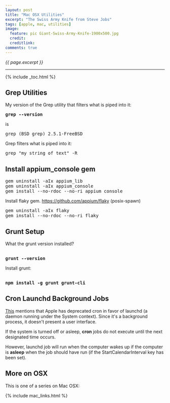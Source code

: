 ```yaml
---
layout: post
title: "Mac OSX Utilities"
excerpt: "The Swiss Army Knife from Steve Jobs"
tags: [apple, mac, utilities]
image:
  feature: pic Giant-Swiss-Army-Knife-1900x500.jpg
  credit: 
  creditlink:
comments: true
---
```

<i>{{ page.excerpt }}</i>
<hr />

{% include _toc.html %}

<a id="Setup_Github"></a>

<a id="Grepz"></a>

## Grep Utilities

My version of the Grep utility that filters what is piped into it:

<tt><strong>grep --version</strong></tt>

is

   <tt>grep (BSD grep) 2.5.1-FreeBSD</tt>

Grep filters what is piped into it:

   <tt>grep "my string of text" -R</tt>


## Install appium_console gem

<pre>
gem uninstall -aIx appium_lib
gem uninstall -aIx appium_console
gem install --no-rdoc --no-ri appium_console
</pre>

Install flaky gem.
https://github.com/appium/flaky
(posix-spawn)

<pre>
gem uninstall -aIx flaky
gem install --no-rdoc --no-ri flaky
</pre>



<a id="GrunSetupz"></a>

## Grunt Setup

What the grunt version installed?

<pre><strong>
grunt --version
</strong></pre>

Install grunt:

<pre><strong>
npm install -g grunt grunt-cli
</strong></pre>



<a id="CronJobs"></a>

## Cron Launchd Background Jobs

<a target="_blank" href="https://developer.apple.com/library/mac/documentation/MacOSX/Conceptual/BPSystemStartup/Chapters/ScheduledJobs.html">This</a> mentions that Apple has deprecated
cron in favor of launchd (a daemon running under the System context).
Since it's a background process, it doesn't present a user interface.

If the system is turned off or asleep, <strong>cron</strong> jobs 
do not execute until the next designated time occurs.

However, launchd job will run when the computer wakes up if 
the computer is <strong>asleep</strong> when the job should have run
(if the StartCalendarInterval key has been set).



## More on OSX

This is one of a series on Mac OSX:

{% include mac_links.html %}
